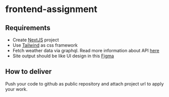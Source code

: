# frontend-assignment
## Requirements
- Create [NextJS](https://nextjs.org/) project
- Use [Tailwind](https://tailwindcss.com/) as css framework
- Fetch weather data via graphql. Read more information about API [here](https://github.com/konstantinmuenster/graphql-weather-api)
- Site output should be like UI design in this [Figma]()
## How to deliver
Push your code to github as public repository and attach project url to apply your work.

